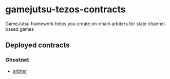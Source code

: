 # gamejutsu-tezos-contracts
GameJutsu framework helps you create on-chain arbiters for state channel based games

## Deployed contracts
### Ghostnet
* [arbiter](https://ghostnet.tzkt.io/KT1UZzu4ar6STUj2Mxde2hKH8LncCmY2vfjt)
